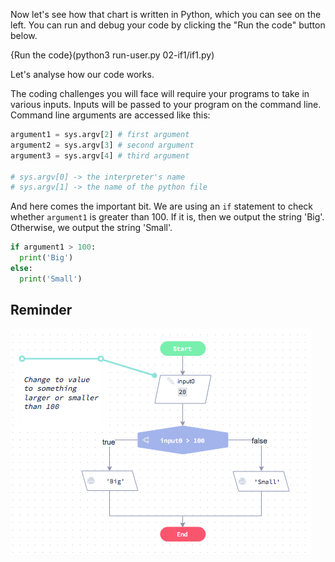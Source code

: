 Now let's see how that chart is written in Python, which you can see on the left. You can run and debug your code by clicking the "Run the code" button below.

{Run the code}(python3 run-user.py 02-if1/if1.py)

Let's analyse how our code works.

The coding challenges you will face will require your programs to take in various inputs. Inputs will be passed to your program on the command line. Command line arguments are accessed like this:

```python
argument1 = sys.argv[2] # first argument
argument2 = sys.argv[3] # second argument
argument3 = sys.argv[4] # third argument

# sys.argv[0] -> the interpreter's name
# sys.argv[1] -> the name of the python file
```

And here comes the important bit. We are using an `if` statement to check whether `argument1` is greater than 100. If it is, then we output the string 'Big'. Otherwise, we output the string 'Small'.

```python
if argument1 > 100:
  print('Big')
else:
  print('Small')
```

## Reminder

![](.guides/img/simple-if.png
)